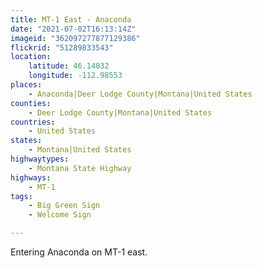 ```yaml
---
title: MT-1 East - Anaconda
date: "2021-07-02T16:13:14Z"
imageid: "362097277877129386"
flickrid: "51289833543"
location:
    latitude: 46.14032
    longitude: -112.98553
places:
    - Anaconda|Deer Lodge County|Montana|United States
counties:
    - Deer Lodge County|Montana|United States
countries:
    - United States
states:
    - Montana|United States
highwaytypes:
    - Montana State Highway
highways:
    - MT-1
tags:
    - Big Green Sign
    - Welcome Sign

---
```

Entering Anaconda on MT-1 east.